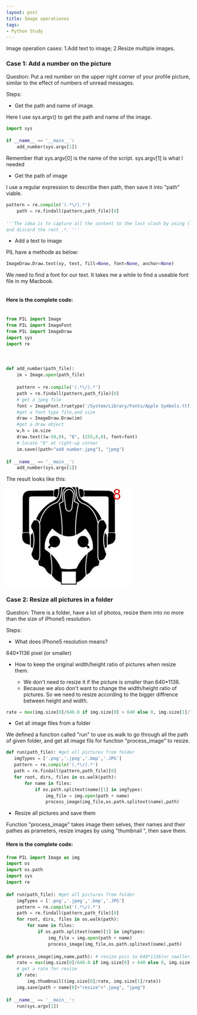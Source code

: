 ```yaml
---
layout: post
title: Image operationes
tags: 
- Python Study
---
```

Image operation cases: 1.Add text to image; 2.Resize multiple images.

### Case 1: Add  a number on the picture
Question:
Put a red number on the upper right corner of your profile picture, similar to the effect of numbers of unread messages.

Steps:

* Get the path and name of image.

Here I use sys.argv() to get the path and name of the image.

```python
import sys

if __name__ == '__main__':
    add_number(sys.argv[1]) 
```
Remember that sys.argv[0] is the name of the script. sys.argv[1] is what I needed   

* Get the path of image

I use a regular expression to describe then path, then save it into "path" viable.

```python
pattern = re.compile('(.*\/).*')
    path = re.findall(pattern,path_file)[0]
    
'''The idea is to capture all the content to the last slash by using (.*\/) 
and discard the rest .*. '''

```

* Add a text to image

PIL have a methode as below: 

```python
ImageDraw.Draw.text(xy, text, fill=None, font=None, anchor=None)
```
We need to find a font for our text.
It takes me a while to find a useable font file in my Macbook.
```/System/Library/Fonts/Apple Symbols.ttf
```

#### Here is the complete code:

```python

from PIL import Image
from PIL import ImageFont
from PIL import ImageDraw 
import sys
import re



def add_number(path_file):
    im = Image.open(path_file)
    
    pattern = re.compile('(.*\/).*')
    path = re.findall(pattern,path_file)[0]
    # get a jpeg file
    font = ImageFont.truetype('/System/Library/Fonts/Apple Symbols.ttf', 50) 
    #get a font type file,and size 
    draw = ImageDraw.Draw(im) 
    #get a draw object
    w,h = im.size 
    draw.text((w-50,0), "8", (255,0,0), font=font)
    # locate "8" at right-up corner
    im.save((path+"add number.jpeg"), "jpeg") 

if __name__ == '__main__':
    add_number(sys.argv[1]) 

```
The result looks like this:

![test](https://github.com/JingQin-JQ/learning-python/blob/master/one-code-per-day/add%20number.jpeg)

### Case 2: Resize all pictures in a folder
Question:
There is a folder, have a lot of photos, resize them into no more than the size of iPhone5 resolution.

Steps:
  
  * What does iPhone5 resolution means?
  
 640*1136 pixel (or smaller)
 
  * How to keep the original width/height ratio of pictures when resize them.
  
    * We don't need to resize it if the picture is smaller than 640*1136.   
    * Because we also don't want to change the width/height ratio of pictures. So we need to resize according to the bigger diffrence between height and width.
  
  ```python
  rate = max(img.size[0]/640.0 if img.size[0] > 640 else 0, img.size[1]/1136.0 if img.size[1] > 1136 else 0)
  ```
 
 * Get all image files from a folder
 
 We defined a function called "run" to use os.walk to go through all the path of given folder, and get all image fils for function "process_image" to resize.
 
 ```python
 def run(path_file): #get all pictures from folder
    imgTypes = ['.png','.jpeg','.bmp','.JPG']
    pattern = re.compile('(.*\/).*')
    path = re.findall(pattern,path_file)[0]
    for root, dirs, files in os.walk(path):
        for name in files:
            if os.path.splitext(name)[1] in imgTypes:
                img_file = img.open(path + name)
                process_image(img_file,os.path.splitext(name),path)
 ```
 
 * Resize all pictures and save them
 
 Function "process_image" takes image them selves, their names and their pathes as prameters, resize images by using "thumbnail ", then save them.
 
#### Here is the complete code:
```python
from PIL import Image as img
import os
import os.path
import sys
import re

def run(path_file): #get all pictures from folder
    imgTypes = ['.png','.jpeg','.bmp','.JPG']
    pattern = re.compile('(.*\/).*')
    path = re.findall(pattern,path_file)[0]
    for root, dirs, files in os.walk(path):
        for name in files:
            if os.path.splitext(name)[1] in imgTypes:
                img_file = img.open(path + name)
                process_image(img_file,os.path.splitext(name),path)

def process_image(img,name,path): # resize pics to 640*1136(or smaller)
    rate = max(img.size[0]/640.0 if img.size[0] > 640 else 0, img.size[1]/1136.0 if img.size[1] > 1136 else 0)
    # get a rate for resize
    if rate:
        img.thumbnail((img.size[0]/rate, img.size[1]/rate))
    img.save(path + name[0]+"resize"+".jpeg", "jpeg")            

if __name__ == '__main__':
    run(sys.argv[1])   
```
    